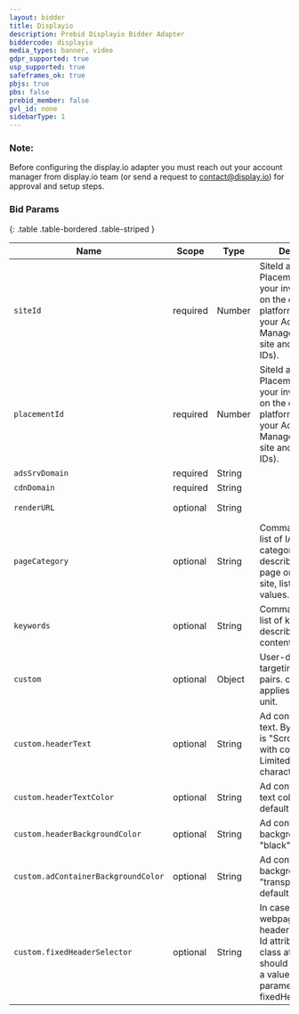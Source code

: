 ```yaml
---
layout: bidder
title: Displayio
description: Prebid Displayio Bidder Adapter
biddercode: displayio
media_types: banner, video
gdpr_supported: true
usp_supported: true
safeframes_ok: true
pbjs: true
pbs: false
prebid_member: false
gvl_id: none
sidebarType: 1
---
```


### Note:

Before configuring the display.io adapter you must reach out your account manager from display.io team  (or send a request to contact@display.io) for approval and setup steps.

### Bid Params

{: .table .table-bordered .table-striped }

| Name  | Scope | Type | Description                            | Example                                                      |
|----------------| ----- | ---- |----------------------------------------|--------------------------------------------------------------|
| `siteId`       | required | Number | SiteId and PlacementID are your inventory IDs on the display.io platform (please ask your Account Manager for your site and placement IDs). | 7753                                                         |
| `placementId`  | required | Number | SiteId and PlacementID are your inventory IDs on the display.io platform (please ask your Account Manager for your site and placement IDs).                                       | 5375                                                         |
| `adsSrvDomain` | required | String |                                        | "appsrv.display.io"                                          |
| `cdnDomain`    | required | String |                                        | "cdn.display.io"                                             |
| `renderURL`    | optional | String |                                        | "https://cdn.display.io/webis/webis-prebid.min.js"                               |
| `pageCategory` | optional | String | Comma-separated list of IAB content categories that describe the current page or view of the site, list of available values. | "pageCategory1, pageCategory2"                               |
| `keywords`     | optional | String | Comma-separated list of keywords describing the content. | "keyword1, keyword2, keyword3"                               |
| `custom`       | optional | Object | User-defined targeting key-value pairs. custom applies to a specific unit. | `{headerTextColor: "red", fixedHeaderSelector: '.site-header'}` |
| `custom.headerText`| optional | String | Ad container header text. By default, text is "Scroll to continue with content". Limited to 50 characters. | "Our awesome advertisement"                                  |
| `custom.headerTextColor`| optional | String | Ad container header text color, "white" by default | "#2196f3"                                                    |
| `custom.headerBackgroundColor`| optional | String | Ad container header background color, "black" by default | "#fff"                                                       |
| `custom.adContainerBackgroundColor`| optional | String | Ad container body background color, "transparent" by default | "#000"                                                       |
| `custom.fixedHeaderSelector`| optional | String | In case your webpage has a fixed header – the header Id attribute or header class attribute should be defined as a value for parameter fixedHeaderSelector. | ".site-header"                                               |
